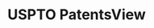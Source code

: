 ---
layout: default
bigquery: https://console.cloud.google.com/bigquery?p=patents-public-data&d=patentsview&page=dataset
citation: Attribution should be given to PatentsView for use, distribution, or derivative
  works.
code: https://github.com/CSSIP-AIR/PatentsView-Code-Snippets/
contributors: USPTO
cost: None
description: 'PatentsView includes US patent data including raw data (summaries, applications,
  pregrant applications), disambugations of inventors and assignees, and inventor
  gender estimates.  Also foreign priority data, # of figures and sheets, and government
  interest statements.'
documentation: https://patentsview.org/query/builder-faqs
last_edit: 04/12/2022, 07:54:55
location: https://patentsview.org/
maintained_by: USPTO
record_creation_timestamp: 12/2/2020 17:20:46
schema_fields:
- id
- disclaimer_date
- organization_id
- disamb_inventor_id_20171003
- patent_id
- applicant_type
- disamb_inventor_id_20200929
- sector_title
- level_one
- abstract
- name
- state_fips
- rel_id
- disamb_assignee_id_20200929
- status
- designation
- disamb_inventor_id_20191231
- ipc_version_indicator
- f371_date
- disamb_inventor_id_20170808
- rawassignee_id
- section_id
- disamb_assignee_id_20191008
- group
- subsection_id
- term_disclaimer
- disamb_assignee_id_20181127
- male
- subcategory_id
- term_extension
- kind
- classification_value
- disamb_inventor_id_20200630
- main_group
- disamb_inventor_id_20190312
- num_sheets
- lapse_of_patent
- disamb_inventor_id_20170307
- disamb_assignee_id_20190820
- rule_47
- mainclass_id
- disamb_inventor_id_20181127
- name_first
- disamb_inventor_id_20200331
- latitude
- role
- disamb_inventor_id_20180528
- disamb_assignee_id_20191231
- variety
- term_grant
- longitude
- male_flag
- field_title
- num
- citation_id
- disamb_inventor_id_20171226
- category
- gi_statement
- county
- f102_date
- dependent
- rawinventor_id
- latin_name
- relkind
- subgroup_id
- subgroup
- uuid
- disamb_assignee_id_20200331
- attribution_status
- withdrawn
- country
- num_figures
- classification_data_source
- level_two
- assignee_id
- state
- lawyer_id
- exemplary
- application_id
- category_id
- level_three
- latlong
- series_code
- city
- disamb_assignee_id_20190312
- disamb_inventor_id_20190820
- reldocno
- filename
- fname
- type
- organization
- length
- county_fips
- subclass
- classification_level
- action_date
- sequence
- number
- contract_award_number
- disamb_assignee_id_20200630
- title
- date
- text
- group_id
- num_claims
- _102_date
- field_id
- publication_number
- subclass_id
- _371_date
- lname
- section
- ipc_class
- location_id
- disamb_inventor_id_20191008
- symbol_position
- country_transformed
- doctype
- disamb_inventor_id_20201229
- name_last
- classification_status
- rawlocation_id
- doc_type
- inventor_id
- deceased
shortname: patentsview
tags:
- disambiguation
- United States
- gender
terms_of_use: Creative Commons Attribution 4.0 International License.
timeframe: 1963-1999
title: USPTO PatentsView
uuid: cf1780b1-e265-4e49-8d1d-83b9cfe0fd9a
---